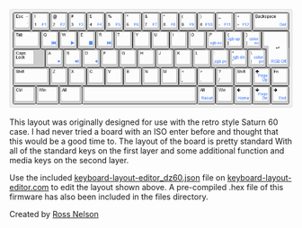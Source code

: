 ![Layout](files/Layout.png)

This layout was originally designed for use with the retro style Saturn 60 case.
I had never tried a board with an ISO enter before and thought that this would be a good time to.
The layout of the board is pretty standard With all of the standard keys on the first layer and some additional function and media keys on the second layer.



Use the included [keyboard-layout-editor_dz60.json](files/keyboard-layout-editor_dz60.json) file on [keyboard-layout-editor.com](http://www.keyboard-layout-editor.com) to edit the layout shown above.
A pre-compiled .hex file of this firmware has also been included in the files directory.



Created by [Ross Nelson](https://rossnelson.me)